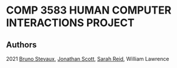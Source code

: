 # COMP 3583 HUMAN COMPUTER INTERACTIONS PROJECT

## Authors

2021
[Bruno Stevaux](https://github.com/BrunoStevaux), [Jonathan Scott](https://github.com/VBJDAS), [Sarah Reid](https://github.com/Dshorty), William Lawrence
